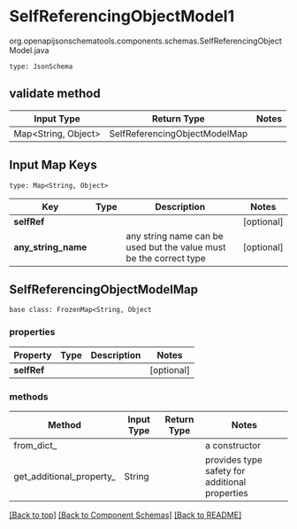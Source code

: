 # SelfReferencingObjectModel1
org.openapijsonschematools.components.schemas.SelfReferencingObjectModel.java
```
type: JsonSchema
```

## validate method
| Input Type | Return Type | Notes |
| ---------- | ----------- | ----- |
| Map<String, Object> | SelfReferencingObjectModelMap | |

## Input Map Keys
```
type: Map<String, Object>
```
Key | Type |  Description | Notes
------------ | ------------- | ------------- | -------------
**selfRef** |  |  | [optional]
**any_string_name** |  | any string name can be used but the value must be the correct type | [optional]

## SelfReferencingObjectModelMap
```
base class: FrozenMap<String, Object
```

### properties
Property | Type | Description | Notes
-------- | ---- | ----------- | -----
**selfRef** |  |  | [optional]

### methods
Method | Input Type | Return Type | Notes
------ | ---------- | ----------- | ------
from_dict_ |  |  | a constructor
get_additional_property_ | String |  | provides type safety for additional properties

[[Back to top]](#top) [[Back to Component Schemas]](../../../README.md#Component-Schemas) [[Back to README]](../../../README.md)
